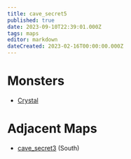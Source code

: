 ```yaml
---
title: cave_secret5
published: true
date: 2023-09-10T22:39:01.000Z
tags: maps
editor: markdown
dateCreated: 2023-02-16T00:00:00.000Z
---
```



# Monsters
 * [Crystal](/monsters/crystal)

# Adjacent Maps
 * [cave_secret3](/maps/cave_secret3) (South)
